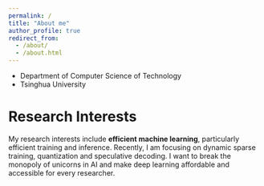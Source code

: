 ```yaml
---
permalink: /
title: "About me"
author_profile: true
redirect_from: 
  - /about/
  - /about.html
---
```


- Department of Computer Science of Technology
- Tsinghua University

# Research Interests

My research interests include **efficient machine learning**, particularly efficient training and inference. Recently, I am focusing on dynamic sparse training, quantization and speculative decoding. I want to break the monopoly of unicorns in AI and make deep learning affordable and accessible for every researcher.
